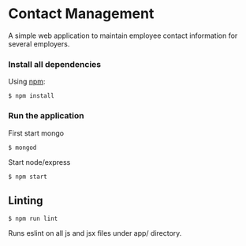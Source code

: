 # Contact Management

A simple web application to maintain employee contact information for several employers.

### Install all dependencies

Using [npm](https://www.npmjs.com/):

	$ npm install

### Run the application
First start mongo

	$ mongod

Start node/express

	$ npm start

## Linting

	$ npm run lint

Runs eslint on all js and jsx files under app/ directory.
